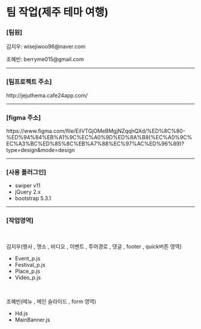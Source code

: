 <h1>팀 작업(제주 테마 여행)</h1>

<h3>[팀원]</h3>
<p>김지우: wisejiwoo96@naver.com<p>
<p>조혜빈: berryme015@gmail.com</p>
<hr>
<h3>[팀프로젝트 주소]</h3>
<p>http://jejuthema.cafe24app.com/</p>
<hr>
<h3>[figma 주소]</h3>
<p>https://www.figma.com/file/EiIVTGjOMeBMgjNZqqhQXd/%ED%8C%80-%ED%94%84%EB%A1%9C%EC%A0%9D%ED%8A%B8(%EC%A0%9C%EC%A3%BC%ED%85%8C%EB%A7%88%EC%97%AC%ED%96%89)?type=design&mode=design</p>
<hr>
<h3>[사용 플러그인]</h3>
<ul>
    <li>swiper v11</li>
    <li>jQuery 2.x</li>
    <li>bootstrap 5.3.1</li>
</ul>
<hr>
<h3>[작업영역]</h3>
<br>
<p>김지우(행사 , 명소 , 비디오 , 이벤트 , 투어경로 , 댓글 , footer , quick버튼 영역)</p>
<ul>
    <li>Event_p.js</li>
    <li>Festival_p.js</li>
    <li>Place_p.js</li>
    <li>Video_p.js</li>
</ul>
<br>
<p>조혜빈(메뉴 , 메인 슬라이드 , form 영역)</p>
<ul>
    <li>Hd.js</li>
    <li>MainBanner.js</li>
</ul>








